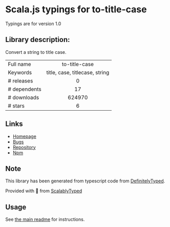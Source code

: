 
# Scala.js typings for to-title-case

Typings are for version 1.0

## Library description:
Convert a string to title case.

|                    |                 |
| ------------------ | :-------------: |
| Full name          | to-title-case |
| Keywords           | title, case, titlecase, string |
| # releases         | 0 |
| # dependents       | 17 |
| # downloads        | 624970 |
| # stars            | 6 |

## Links
- [Homepage](https://github.com/ianstormtaylor/to-title-case)
- [Bugs](https://github.com/ianstormtaylor/to-title-case/issues)
- [Repository](https://github.com/ianstormtaylor/to-title-case)
- [Npm](https://www.npmjs.com/package/to-title-case)
    


## Note
This library has been generated from typescript code from [DefinitelyTyped](https://definitelytyped.org).

Provided with :purple_heart: from [ScalablyTyped](https://github.com/oyvindberg/ScalablyTyped)

## Usage
See [the main readme](../../readme.md) for instructions.


